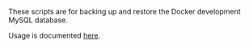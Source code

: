 These scripts are for backing up and restore the Docker development MySQL database.

Usage is documented [here](../../docs/Contributing/Testing-and-local-development.md#database-backuprestore).

